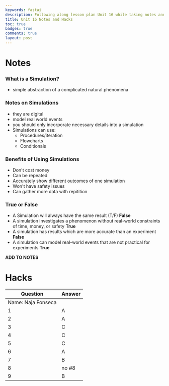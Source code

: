 ```yaml
---
keywords: fastai
description: Following along lesson plan Unit 16 while taking notes and doing the Hacks.
title: Unit 16 Notes and Hacks
toc: true 
badges: true
comments: true
layout: post
---
```


# Notes

### What is a Simulation?

- simple abstraction of a complicated natural phenomena

### Notes on Simulations

- they are digital
- model real world events
- you should only incorporate necessary details into a simulation
- Simulations can use: 
    - Procedures/iteration
    - Flowcharts
    - Conditionals

### Benefits of Using Simulations

- Don't cost money
- Can be repeated
- Accurately show different outcomes of one simulation
- Won't have safety issues
- Can gather more data with repitition

### True or False

- A Simulation will always have the same result (T/F) **False**
- A simulation investigates a phenomenon without real-world constraints of time, money, or safety **True**
- A simulation has results which are more accurate than an experiment **False**
- A simulation can model real-world events that are not practical for experiments **True**

**ADD TO NOTES**

# Hacks

|Question|Answer|
|---|---|
|Name:  Naja Fonseca||
|1|A|
|2|A|
|3|C|
|4|C|
|5|C|
|6|A|
|7|B|
|8|no #8|
|9|B|


